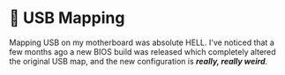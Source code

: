 # 🔌 USB Mapping
Mapping USB on my motherboard was absolute HELL. I've noticed that a few months ago a new BIOS build was released which completely altered the original USB map, and the new configuration is ***really, really weird***.